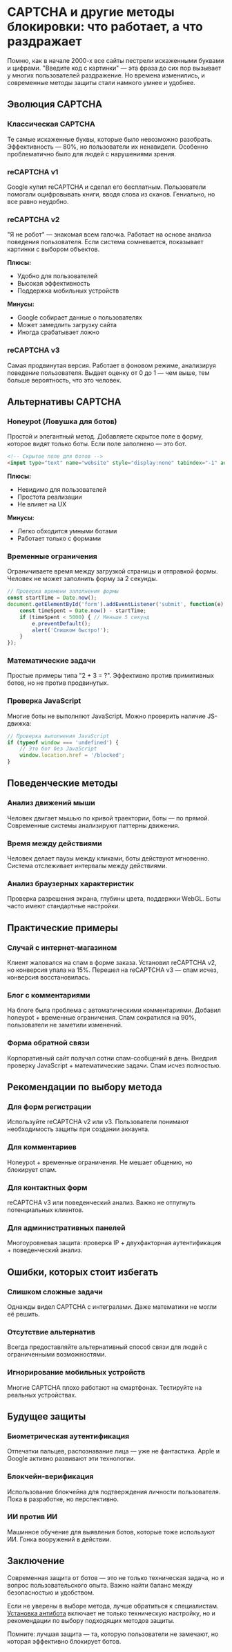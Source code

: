 # CAPTCHA и другие методы блокировки: что работает, а что раздражает

Помню, как в начале 2000-х все сайты пестрели искаженными буквами и цифрами. "Введите код с картинки" — эта фраза до сих пор вызывает у многих пользователей раздражение. Но времена изменились, и современные методы защиты стали намного умнее и удобнее.

## Эволюция CAPTCHA

### Классическая CAPTCHA

Те самые искаженные буквы, которые было невозможно разобрать. Эффективность — 80%, но пользователи их ненавидели. Особенно проблематично было для людей с нарушениями зрения.

### reCAPTCHA v1

Google купил reCAPTCHA и сделал его бесплатным. Пользователи помогали оцифровывать книги, вводя слова из сканов. Гениально, но все равно неудобно.

### reCAPTCHA v2

"Я не робот" — знакомая всем галочка. Работает на основе анализа поведения пользователя. Если система сомневается, показывает картинки с выбором объектов.

**Плюсы:**
- Удобно для пользователей
- Высокая эффективность
- Поддержка мобильных устройств

**Минусы:**
- Google собирает данные о пользователях
- Может замедлить загрузку сайта
- Иногда срабатывает ложно

### reCAPTCHA v3

Самая продвинутая версия. Работает в фоновом режиме, анализируя поведение пользователя. Выдает оценку от 0 до 1 — чем выше, тем больше вероятность, что это человек.

## Альтернативы CAPTCHA

### Honeypot (Ловушка для ботов)

Простой и элегантный метод. Добавляете скрытое поле в форму, которое видят только боты. Если поле заполнено — это бот.

```html
<!-- Скрытое поле для ботов -->
<input type="text" name="website" style="display:none" tabindex="-1" autocomplete="off">
```

**Плюсы:**
- Невидимо для пользователей
- Простота реализации
- Не влияет на UX

**Минусы:**
- Легко обходится умными ботами
- Работает только с формами

### Временные ограничения

Ограничиваете время между загрузкой страницы и отправкой формы. Человек не может заполнить форму за 2 секунды.

```javascript
// Проверка времени заполнения формы
const startTime = Date.now();
document.getElementById('form').addEventListener('submit', function(e) {
    const timeSpent = Date.now() - startTime;
    if (timeSpent < 5000) { // Меньше 5 секунд
        e.preventDefault();
        alert('Слишком быстро!');
    }
});
```

### Математические задачи

Простые примеры типа "2 + 3 = ?". Эффективно против примитивных ботов, но не против продвинутых.

### Проверка JavaScript

Многие боты не выполняют JavaScript. Можно проверить наличие JS-движка:

```javascript
// Проверка выполнения JavaScript
if (typeof window === 'undefined') {
    // Это бот без JavaScript
    window.location.href = '/blocked';
}
```

## Поведенческие методы

### Анализ движений мыши

Человек двигает мышью по кривой траектории, боты — по прямой. Современные системы анализируют паттерны движения.

### Время между действиями

Человек делает паузы между кликами, боты действуют мгновенно. Система отслеживает интервалы между действиями.

### Анализ браузерных характеристик

Проверка разрешения экрана, глубины цвета, поддержки WebGL. Боты часто имеют стандартные настройки.

## Практические примеры

### Случай с интернет-магазином

Клиент жаловался на спам в форме заказа. Установил reCAPTCHA v2, но конверсия упала на 15%. Перешел на reCAPTCHA v3 — спам исчез, конверсия восстановилась.

### Блог с комментариями

На блоге была проблема с автоматическими комментариями. Добавил honeypot + временные ограничения. Спам сократился на 90%, пользователи не заметили изменений.

### Форма обратной связи

Корпоративный сайт получал сотни спам-сообщений в день. Внедрил проверку JavaScript + математические задачи. Спам исчез полностью.

## Рекомендации по выбору метода

### Для форм регистрации

Используйте reCAPTCHA v2 или v3. Пользователи понимают необходимость защиты при создании аккаунта.

### Для комментариев

Honeypot + временные ограничения. Не мешает общению, но блокирует спам.

### Для контактных форм

reCAPTCHA v3 или поведенческий анализ. Важно не отпугнуть потенциальных клиентов.

### Для административных панелей

Многоуровневая защита: проверка IP + двухфакторная аутентификация + поведенческий анализ.

## Ошибки, которых стоит избегать

### Слишком сложные задачи

Однажды видел CAPTCHA с интегралами. Даже математики не могли её решить.

### Отсутствие альтернатив

Всегда предоставляйте альтернативный способ связи для людей с ограниченными возможностями.

### Игнорирование мобильных устройств

Многие CAPTCHA плохо работают на смартфонах. Тестируйте на реальных устройствах.

## Будущее защиты

### Биометрическая аутентификация

Отпечатки пальцев, распознавание лица — уже не фантастика. Apple и Google активно развивают эти технологии.

### Блокчейн-верификация

Использование блокчейна для подтверждения личности пользователя. Пока в разработке, но перспективно.

### ИИ против ИИ

Машинное обучение для выявления ботов, которые тоже используют ИИ. Гонка вооружений в действии.

## Заключение

Современная защита от ботов — это не только техническая задача, но и вопрос пользовательского опыта. Важно найти баланс между безопасностью и удобством.

Если не уверены в выборе метода, лучше обратиться к специалистам. [Установка антибота](https://progaem.com/ustanovka-antibota-usluga-po-zashhite-ot-botov-vashih-sajtov-na-razlichnyh-cms-sistemah.htm) включает не только техническую настройку, но и рекомендации по выбору подходящих методов защиты.

Помните: лучшая защита — та, которую пользователи не замечают, но которая эффективно блокирует ботов.
